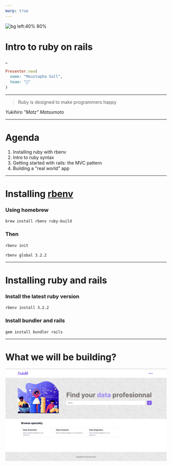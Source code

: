 ```yaml
---
marp: true
---
```


![bg left:40% 80%](https://upload.wikimedia.org/wikipedia/commons/6/62/Ruby_On_Rails_Logo.svg)

# **Intro to ruby on rails**

_
```ruby
Presenter.new(
  name: "Moustapha Sall",
  team: "🐼"
)
```

---

> Ruby is designed to make programmers happy

_Yukihiro "Matz" Matsumoto_

---

# Agenda

1. Installing ruby with rbenv
2. Intro to ruby syntax
3. Getting started with rails: the MVC pattern
4. Building a "real world" app

---
# Installing [rbenv](https://github.com/rbenv/rbenv)

### Using homebrew
```
brew install rbenv ruby-build
```

### Then
```
rbenv init
```
```
rbenv global 3.2.2
```


---

# Installing ruby and rails

### Install the latest ruby version
```
rbenv install 3.2.2
```

### Install bundler and rails
```
gem install bundler rails
```

---

# What we will be building?
![datalib screenshot](screenshot.png)
